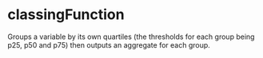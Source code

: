 # classingFunction
Groups a variable by its own quartiles (the thresholds for each group being p25, p50 and p75) then outputs an aggregate for each group.
